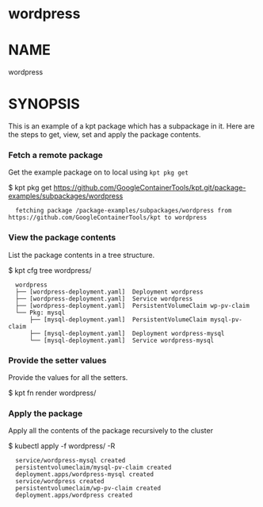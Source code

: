 wordpress
==================================================

# NAME

  wordpress

# SYNOPSIS
  
  This is an example of a kpt package which has a subpackage in it. 
  Here are the steps to get, view, set and apply the package contents.
  
  ### Fetch a remote package
  Get the example package on to local using `kpt pkg get`
  
  $ kpt pkg get https://github.com/GoogleContainerTools/kpt.git/package-examples/subpackages/wordpress
  
      fetching package /package-examples/subpackages/wordpress from https://github.com/GoogleContainerTools/kpt to wordpress
  
  ### View the package contents
  List the package contents in a tree structure.
  
  $ kpt cfg tree wordpress/
  
      wordpress
      ├── [wordpress-deployment.yaml]  Deployment wordpress
      ├── [wordpress-deployment.yaml]  Service wordpress
      ├── [wordpress-deployment.yaml]  PersistentVolumeClaim wp-pv-claim
      └── Pkg: mysql
          ├── [mysql-deployment.yaml]  PersistentVolumeClaim mysql-pv-claim
          ├── [mysql-deployment.yaml]  Deployment wordpress-mysql
          └── [mysql-deployment.yaml]  Service wordpress-mysql 
  
  ### Provide the setter values
  Provide the values for all the setters.
  
  $ kpt fn render wordpress/
  
  ### Apply the package
  
  Apply all the contents of the package recursively to the cluster
  
  $ kubectl apply -f wordpress/ -R

      service/wordpress-mysql created
      persistentvolumeclaim/mysql-pv-claim created
      deployment.apps/wordpress-mysql created
      service/wordpress created
      persistentvolumeclaim/wp-pv-claim created
      deployment.apps/wordpress created
      
[tree]: https://googlecontainertools.github.io/kpt/reference/cfg/tree/
